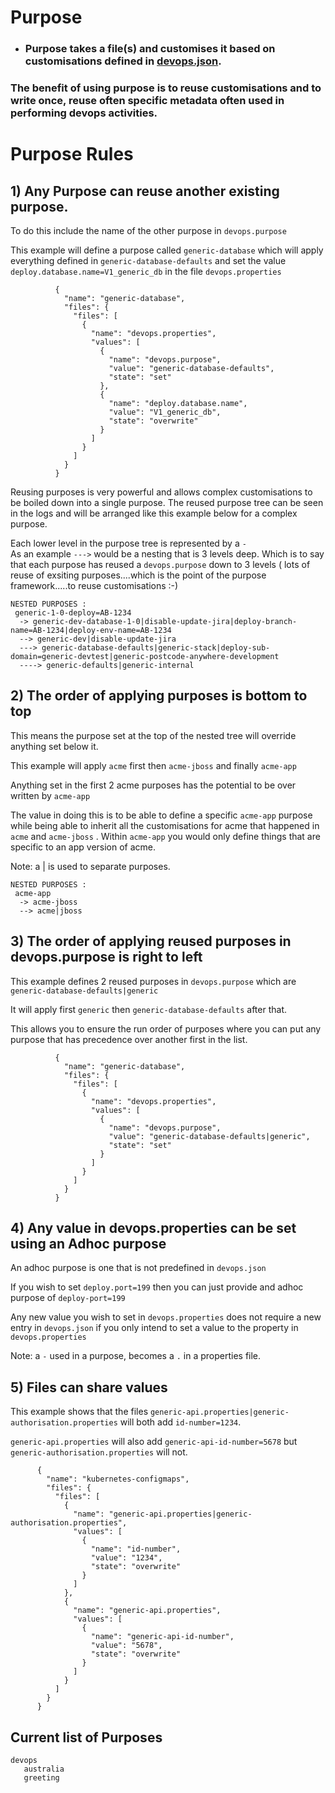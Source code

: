 # Purpose

* ### Purpose takes a file(s) and customises it based on customisations defined in [devops.json](https://github.com/tinytelly/purpose/blob/master/devops.json).

### The benefit of using purpose is to reuse customisations and to write once, reuse often specific metadata often used in performing devops activities.  

# Purpose Rules
## 1) Any Purpose can reuse another existing purpose.  
To do this include the name of the other purpose in ``` devops.purpose ```

This example will define a purpose called ``` generic-database ``` which will apply everything defined in ``` generic-database-defaults ``` and set the value ``` deploy.database.name=V1_generic_db ``` in the file ``` devops.properties ```
```
          {
            "name": "generic-database",
            "files": {
              "files": [
                {
                  "name": "devops.properties",
                  "values": [
                    {
                      "name": "devops.purpose",
                      "value": "generic-database-defaults",
                      "state": "set"
                    },
                    {
                      "name": "deploy.database.name",
                      "value": "V1_generic_db",
                      "state": "overwrite"
                    }
                  ]
                }
              ]
            }
          }
```
Reusing purposes is very powerful and allows complex customisations to be boiled down into a single purpose.
The reused purpose tree can be seen in the logs and will be arranged like this example below for a complex purpose.

Each lower level in the purpose tree is represented by a ``` - ```  
As an example ``` ---> ``` would be a nesting that is 3 levels deep.
Which is to say that each purpose has reused a ``` devops.purpose ``` down to 3 levels ( lots of reuse of exsiting purposes....which is the point of the purpose framework.....to reuse customisations :-)

```
NESTED PURPOSES :
 generic-1-0-deploy=AB-1234 
  -> generic-dev-database-1-0|disable-update-jira|deploy-branch-name=AB-1234|deploy-env-name=AB-1234
  --> generic-dev|disable-update-jira
  ---> generic-database-defaults|generic-stack|deploy-sub-domain=generic-devtest|generic-postcode-anywhere-development
  ----> generic-defaults|generic-internal
```


## 2) The order of applying purposes is bottom to top
This means the purpose set at the top of the nested tree will override anything set below it.

This example will apply  ``` acme ``` first then ``` acme-jboss ``` and finally ``` acme-app ```

Anything set in the first 2 acme purposes has the potential to be over written by ``` acme-app ```

The value in doing this is to be able to define a specific ``` acme-app ```  purpose while being able to inherit all the customisations for acme that happened in ``` acme ```  and ``` acme-jboss ``` .  Within ``` acme-app ``` you would only define things that are specific to an app version of acme.

Note: a | is used to separate purposes.

```
NESTED PURPOSES :
 acme-app
  -> acme-jboss
  --> acme|jboss
```

## 3) The order of applying reused purposes in devops.purpose is right to left
This example defines 2 reused purposes in ``` devops.purpose ``` which are ``` generic-database-defaults|generic ```

It will apply first ``` generic ``` then ``` generic-database-defaults ``` after that.

This allows you to ensure the run order of purposes where you can put any purpose that has precedence over another first in the list.
```
          {
            "name": "generic-database",
            "files": {
              "files": [
                {
                  "name": "devops.properties",
                  "values": [
                    {
                      "name": "devops.purpose",
                      "value": "generic-database-defaults|generic",
                      "state": "set"
                    }
                  ]
                }
              ]
            }
          }
```

## 4) Any value in devops.properties can be set using an Adhoc purpose
An adhoc purpose is one that is not predefined in ``` devops.json ```

If you wish to set ``` deploy.port=199 ``` then you can just provide and adhoc purpose of  ``` deploy-port=199 ```

Any new value you wish to set in ``` devops.properties ``` does not require a new entry in ``` devops.json ``` if you only intend to set a value to the property in ``` devops.properties ```

Note: a ``` - ``` used in a purpose, becomes a ``` . ``` in a properties file.

## 5) Files can share values
This example shows that the files ``` generic-api.properties|generic-authorisation.properties ``` will both add ``` id-number=1234 ```.

``` generic-api.properties ``` will also add ``` generic-api-id-number=5678 ``` but ``` generic-authorisation.properties ``` will not.
```
      {
        "name": "kubernetes-configmaps",
        "files": {
          "files": [
            {
              "name": "generic-api.properties|generic-authorisation.properties",
              "values": [
                {
                  "name": "id-number",
                  "value": "1234",
                  "state": "overwrite"
                }
              ]
            },
            {
              "name": "generic-api.properties",
              "values": [
                {
                  "name": "generic-api-id-number",
                  "value": "5678",
                  "state": "overwrite"
                }
              ]
            }
          ]
        }
      }
```


## Current list of Purposes
```
devops
   australia
   greeting
```
